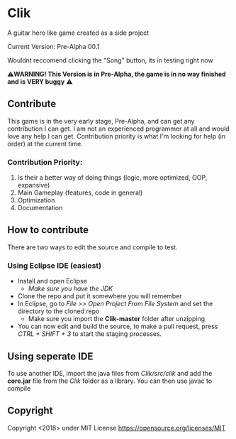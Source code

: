 # Clik
A guitar hero like game created as a side project

Current Version: Pre-Alpha 00.1

Wouldnt reccomend clicking the "Song" button, its in testing right now

:warning:**WARNING! This Version is in Pre-Alpha, the game is in no way finished and is VERY buggy** :warning:

## Contribute

This game is in the very early stage, Pre-Alpha, and can get any contribution I can get. I am not an experienced programmer at all and would love any help I can get. Contribution priority is what I'm looking for help (in order) at the current time.

### Contribution Priority:
1. Is their a better way of doing things (logic, more optimized, OOP, expansive)
2. Main Gameplay (features, code in general)
3. Optimization
4. Documentation


## How to contribute
There are two ways to edit the source and compile to test.

### Using Eclipse IDE (easiest)
* Install and open Eclipse
	* *Make sure you have the JDK*
* Clone the repo and put it somewhere you will remember
* In Eclipse, go to *File >> Open Project From File System* and set the directory to the cloned repo
	* Make sure you import the **Clik-master** folder after unzipping
* You can now edit and build the source, to make a pull request, press *CTRL + SHIFT + 3* to start the staging processes.


## Using seperate IDE
To use another IDE, import the java files from *Clik/src/clik* and add the **core.jar** file from the *Clik* folder as a library. You can then use javac to compile


## Copyright
Copyright <2018> under MIT License
https://opensource.org/licenses/MIT
